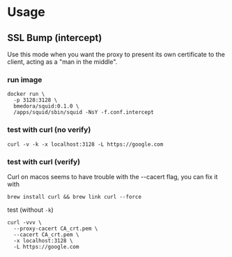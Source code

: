 # Usage

## SSL Bump (intercept)

Use this mode when you want the proxy to present its own
certificate to the client, acting as a "man in the middle".

### run image
```
docker run \
  -p 3128:3128 \
  bmedora/squid:0.1.0 \
  /apps/squid/sbin/squid -NsY -f.conf.intercept
```

### test with curl (no verify)
```
curl -v -k -x localhost:3128 -L https://google.com
```

### test with curl (verify)

Curl on macos seems to have trouble with the --cacert flag, you
can fix it with
```
brew install curl && brew link curl --force
```

test (without `-k`)
```
curl -vvv \
  --proxy-cacert CA_crt.pem \
  --cacert CA_crt.pem \
  -x localhost:3128 \
  -L https://google.com
```
